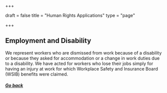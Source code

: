 +++

draft = false
title = "Human Rights Applications"
type = "page"

+++

## Employment and Disability

We represent workers who are dismissed from work because of a disability or because they asked for accommodation or a change in work duties due to a disability. We have acted for workers who lose their jobs simply for having an injury at work for which Workplace Safety and Insurance Board (WSIB) benefits were claimed.


##### [Go back](/features/services/unlawful-dismissals/)